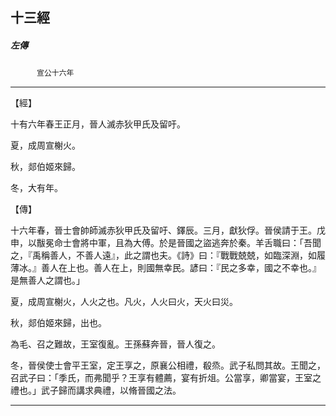 

## 十三經

##### 左傳
　　　`宣公十六年`

* * *

【經】

十有六年春王正月，晉人滅赤狄甲氏及留吁。

夏，成周宣榭火。

秋，郯伯姬來歸。

冬，大有年。

【傳】

十六年春，晉士會帥師滅赤狄甲氏及留吁、鐸辰。三月，獻狄俘。晉侯請于王。戊申，以黻冕命士會將中軍，且為大傅。於是晉國之盜逃奔於秦。羊舌職曰：「吾聞之，『禹稱善人，不善人遠』，此之謂也夫。《詩》曰：『戰戰兢兢，如臨深淵，如履薄冰。』善人在上也。善人在上，則國無幸民。諺曰：『民之多幸，國之不幸也。』是無善人之謂也。」

夏，成周宣榭火，人火之也。凡火，人火曰火，天火曰災。

秋，郯伯姬來歸，出也。

為毛、召之難故，王室復亂。王孫蘇奔晉，晉人復之。

冬，晉侯使士會平王室，定王享之，原襄公相禮，殽烝。武子私問其故。王聞之，召武子曰：「季氏，而弗聞乎？王享有體薦，宴有折俎。公當享，卿當宴，王室之禮也。」武子歸而講求典禮，以脩晉國之法。

* * *

